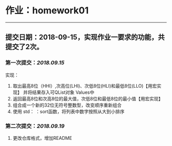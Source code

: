 # 作业：homework01
---
## 提交日期：2018-09-15，实现作业一要求的功能，共提交了2次。

### 第一次提交：*2018.09.15*
  实现：   
  1. 取出最高8位（HHI）,次高位(LHI)、次低8位(HLI)和最低8位(LLO)【用宏实现】
    并将结果存入可QList<qint8>对象 Values中
  2. 返回最高8位和次高8位的最大值，次低8位和最低8位的最小值【用宏实现】
  3. 组合成一个新的32位无符号整数型，改变顺序重新组合
  4. 使用 std： ：sort函数，将列表中数字按照从大到小排序
### 第二次提交：*2018.09.19*
  1. 更改仓库格式，增加README
